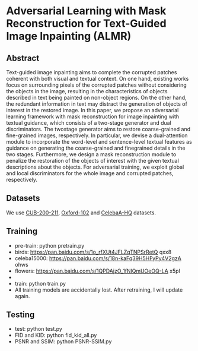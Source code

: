 # Adversarial Learning with Mask Reconstruction for Text-Guided Image Inpainting (ALMR) 
## Abstract
Text-guided image inpainting aims to complete the corrupted patches coherent with both visual and textual context. On one hand, existing works focus on surrounding pixels of the corrupted patches without considering the objects in the image, resulting in the characteristics of objects described in text being painted on non-object regions. On the other hand, the redundant information in text may distract the generation of objects of interest in the restored image. In this paper, we propose an adversarial learning framework with mask reconstruction for image inpainting with textual guidance, which consists of a two-stage generator and dual discriminators. The twostage generator aims to restore coarse-grained and fine-grained images, respectively. In particular, we devise a dual-attention module to incorporate the word-level and sentence-level textual features as guidance on generating the coarse-grained and finegrained details in the two stages. Furthermore, we design a mask reconstruction module to penalize the restoration of the objects of interest with the given textual descriptions about the objects. For adversarial training, we exploit global and local discriminators for the whole image and corrupted patches, respectively. 
## Datasets
We use [CUB-200-211](http://www.vision.caltech.edu/visipedia/CUB-200-2011.html), [Oxford-102](https://www.robots.ox.ac.uk/~vgg/data/flowers/102/) and [CelebaA-HQ](https://drive.google.com/drive/folders/0B4qLcYyJmiz0TXY1NG02bzZVRGs?resourcekey=0-arAVTUfW9KRhN-irJchVKQ) datasets. 
##  Training
* pre-train: python pretrain.py
* birds:  https://pan.baidu.com/s/1o_rfXUt4JFLZqTNPSrRetQ    qxx8
* celeba15000: https://pan.baidu.com/s/18n-kaFq39H5HFyPy4V2gzA    ohws
* flowers: https://pan.baidu.com/s/1QPDAjzO_1fNlQmUOeOQ-LA    x5pl
* 
* train: python train.py
* All training models are accidentally lost. After retraining, I will update again.
##  Testing
* test: python test.py
* FID and KID: python fid_kid_all.py
* PSNR and SSIM: python PSNR-SSIM.py
